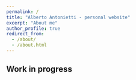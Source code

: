 ```yaml
---
permalink: /
title: "Alberto Antonietti - personal website"
excerpt: "About me"
author_profile: true
redirect_from: 
  - /about/
  - /about.html
---
```


Work in progress
------
